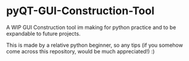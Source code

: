# pyQT-GUI-Construction-Tool
A WIP GUI Construction tool im making for python practice and to be expandable to future projects.

This is made by a relative python beginner, so any tips (if you somehow come across this repository, would be much appreciated!) :)
